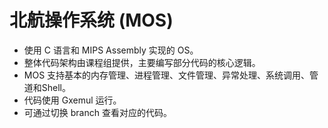# 北航操作系统 (MOS)

* 使用 C 语言和 MIPS Assembly 实现的 OS。
* 整体代码架构由课程组提供，主要编写部分代码的核心逻辑。
* MOS 支持基本的内存管理、进程管理、文件管理、异常处理、系统调用、管道和Shell。
* 代码使用 Gxemul 运行。
* 可通过切换 branch 查看对应的代码。
